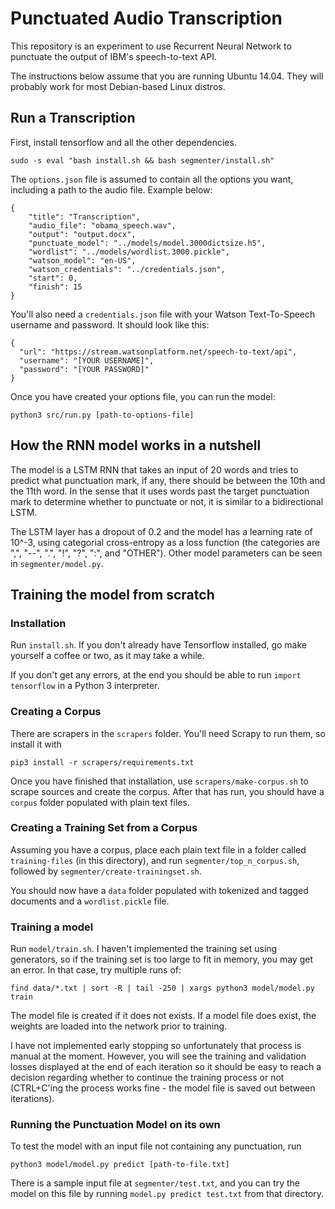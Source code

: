 # Punctuated Audio Transcription

This repository is an experiment to use Recurrent Neural Network to punctuate the output of IBM's speech-to-text API.

The instructions below assume that you are running Ubuntu 14.04. They will probably work for most Debian-based Linux distros. 

## Run a Transcription

First, install tensorflow and all the other dependencies.

```
sudo -s eval "bash install.sh && bash segmenter/install.sh"
```

The `options.json` file is assumed to contain all the options you want, including a path to the audio file. Example below:

```
{
	"title": "Transcription",
	"audio_file": "obama_speech.wav",
	"output": "output.docx",
	"punctuate_model": "../models/model.3000dictsize.h5",
	"wordlist": "../models/wordlist.3000.pickle",
	"watson_model": "en-US",
	"watson_credentials": "../credentials.json",
	"start": 0,
	"finish": 15
}
```


You'll also need a `credentials.json` file with your Watson Text-To-Speech username and password. It should look like this:
```
{
  "url": "https://stream.watsonplatform.net/speech-to-text/api",
  "username": "[YOUR USERNAME]",
  "password": "[YOUR PASSWORD]"
}

```

Once you have created your options file, you can run the model:

```
python3 src/run.py [path-to-options-file]
```

## How the RNN model works in a nutshell

The model is a LSTM RNN that takes an input of 20 words and tries to predict what punctuation mark, if any, there should be between the 10th and the 11th word. In the sense that it uses words past the target punctuation mark to determine whether to punctuate or not, it is similar to a bidirectional LSTM.

The LSTM layer has a dropout of 0.2 and the model has a learning rate of 10^-3, using categorial cross-entropy as a loss function (the categories are ",", "--", ".", "!", "?", ":", and "OTHER"). Other model parameters can be seen in `segmenter/model.py`.

## Training the model from scratch

### Installation

Run `install.sh`. If you don't already have Tensorflow installed, go make yourself a coffee or two, as it may take a while.

If you don't get any errors, at the end you should be able to run `import tensorflow` in a Python 3 interpreter.

### Creating a Corpus

There are scrapers in the `scrapers` folder. You'll need Scrapy to run them, so install it with 
```
pip3 install -r scrapers/requirements.txt
```

Once you have finished that installation, use `scrapers/make-corpus.sh` to scrape sources and create the corpus. After that has run, you should have a `corpus` folder populated with plain text files.

### Creating a Training Set from a Corpus
Assuming you have a corpus, place each plain text file in a folder called `training-files` (in this directory), and run `segmenter/top_n_corpus.sh`, followed by `segmenter/create-trainingset.sh`.

You should now have a `data` folder populated with tokenized and tagged documents and a `wordlist.pickle` file.

### Training a model

Run `model/train.sh`. I haven't implemented the training set using generators, so if the training set is too large to fit in memory, you may get an error. In that case, try multiple runs of:

```
find data/*.txt | sort -R | tail -250 | xargs python3 model/model.py train
```

The model file is created if it does not exists. If a model file does exist, the weights are loaded into the network prior to training.

I have not implemented early stopping so unfortunately that process is manual at the moment. However, you will see the training and validation losses displayed at the end of each iteration so it should be easy to reach a decision regarding whether to continue the training process or not (CTRL+C'ing the process works fine - the model file is saved out between iterations).

### Running the Punctuation Model on its own

To test the model with an input file not containing any punctuation, run
```
python3 model/model.py predict [path-to-file.txt]
```

There is a sample input file at `segmenter/test.txt`, and you can try the model on this file by running `model.py predict test.txt` from that directory.